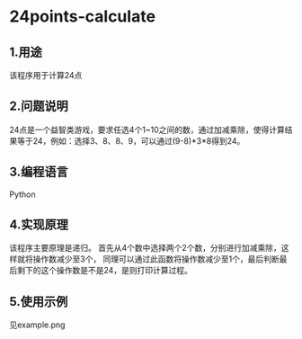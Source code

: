 # 24points-calculate
## 1.用途
该程序用于计算24点

## 2.问题说明
24点是一个益智类游戏，要求任选4个1~10之间的数，通过加减乘除，使得计算结果等于24，例如：选择3、8、8、9，可以通过(9-8)\*3\*8得到24。

## 3.编程语言
Python

## 4.实现原理
该程序主要原理是递归。
首先从4个数中选择两个2个数，分别进行加减乘除，这样就将操作数减少至3个，
同理可以通过此函数将操作数减少至1个，最后判断最后剩下的这个操作数是不是24，是则打印计算过程。

## 5.使用示例
见example.png
